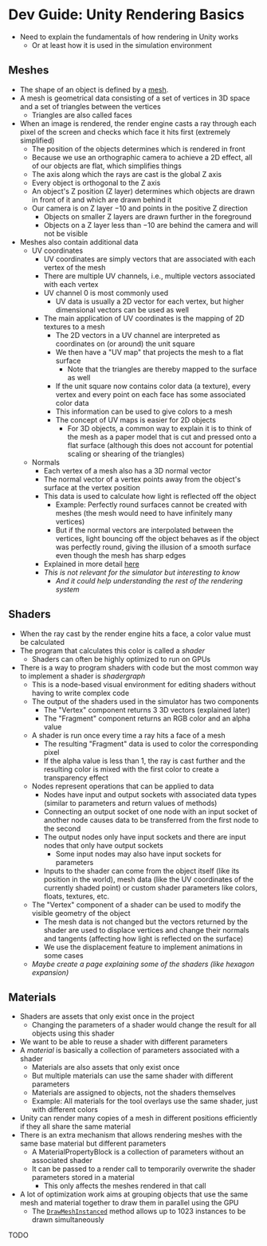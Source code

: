 # Dev Guide: Unity Rendering Basics

- Need to explain the fundamentals of how rendering in Unity works
	- Or at least how it is used in the simulation environment

## Meshes

- The shape of an object is defined by a [mesh](https://docs.unity3d.com/Manual/mesh-introduction.html).
- A mesh is geometrical data consisting of a set of vertices in 3D space and a set of triangles between the vertices
	- Triangles are also called faces
- When an image is rendered, the render engine casts a ray through each pixel of the screen and checks which face it hits first (extremely simplified)
	- The position of the objects determines which is rendered in front
	- Because we use an orthographic camera to achieve a 2D effect, all of our objects are flat, which simplifies things
	- The axis along which the rays are cast is the global Z axis
	- Every object is orthogonal to the Z axis
	- An object's Z position (Z layer) determines which objects are drawn in front of it and which are drawn behind it
	- Our camera is on Z layer $-10$ and points in the positive Z direction
		- Objects on smaller Z layers are drawn further in the foreground
		- Objects on a Z layer less than $-10$ are behind the camera and will not be visible
- Meshes also contain additional data
	- UV coordinates
		- UV coordinates are simply vectors that are associated with each vertex of the mesh
		- There are multiple UV channels, i.e., multiple vectors associated with each vertex
		- UV channel 0 is most commonly used
			- UV data is usually a 2D vector for each vertex, but higher dimensional vectors can be used as well
		- The main application of UV coordinates is the mapping of 2D textures to a mesh
			- The 2D vectors in a UV channel are interpreted as coordinates on (or around) the unit square
			- We then have a "UV map" that projects the mesh to a flat surface
				- Note that the triangles are thereby mapped to the surface as well
			- If the unit square now contains color data (a texture), every vertex and every point on each face has some associated color data
			- This information can be used to give colors to a mesh
			- The concept of UV maps is easier for 2D objects
				- For 3D objects, a common way to explain it is to think of the mesh as a paper model that is cut and pressed onto a flat surface (although this does not account for potential scaling or shearing of the triangles)
	- Normals
		- Each vertex of a mesh also has a 3D normal vector
		- The normal vector of a vertex points away from the object's surface at the vertex position
		- This data is used to calculate how light is reflected off the object
			- Example: Perfectly round surfaces cannot be created with meshes (the mesh would need to have infinitely many vertices)
			- But if the normal vectors are interpolated between the vertices, light bouncing off the object behaves as if the object was perfectly round, giving the illusion of a smooth surface even though the mesh has sharp edges
		- Explained in more detail [here](https://docs.unity3d.com/Manual/StandardShaderMaterialParameterNormalMap.html)
		- *This is not relevant for the simulator but interesting to know*
			- *And it could help understanding the rest of the rendering system*


## Shaders

- When the ray cast by the render engine hits a face, a color value must be calculated
- The program that calculates this color is called a *shader*
	- Shaders can often be highly optimized to run on GPUs
- There is a way to program shaders with code but the most common way to implement a shader is *shadergraph*
	- This is a node-based visual environment for editing shaders without having to write complex code
	- The output of the shaders used in the simulator has two components
		- The "Vertex" component returns 3 3D vectors (explained later)
		- The "Fragment" component returns an RGB color and an alpha value
	- A shader is run once every time a ray hits a face of a mesh
		- The resulting "Fragment" data is used to color the corresponding pixel
		- If the alpha value is less than 1, the ray is cast further and the resulting color is mixed with the first color to create a transparency effect
	- Nodes represent operations that can be applied to data
		- Nodes have input and output sockets with associated data types (similar to parameters and return values of methods)
		- Connecting an output socket of one node with an input socket of another node causes data to be transferred from the first node to the second
		- The output nodes only have input sockets and there are input nodes that only have output sockets
			- Some input nodes may also have input sockets for parameters
		- Inputs to the shader can come from the object itself (like its position in the world), mesh data (like the UV coordinates of the currently shaded point) or custom shader parameters like colors, floats, textures, etc.
	- The "Vertex" component of a shader can be used to modify the visible geometry of the object
		- The mesh data is not changed but the vectors returned by the shader are used to displace vertices and change their normals and tangents (affecting how light is reflected on the surface)
		- We use the displacement feature to implement animations in some cases
	- *Maybe create a page explaining some of the shaders (like hexagon expansion)*


## Materials

- Shaders are assets that only exist once in the project
	- Changing the parameters of a shader would change the result for all objects using this shader
- We want to be able to reuse a shader with different parameters
- A *material* is basically a collection of parameters associated with a shader
	- Materials are also assets that only exist once
	- But multiple materials can use the same shader with different parameters
	- Materials are assigned to objects, not the shaders themselves
	- Example: All materials for the tool overlays use the same shader, just with different colors
- Unity can render many copies of a mesh in different positions efficiently if they all share the same material
- There is an extra mechanism that allows rendering meshes with the same base material but different parameters
	- A MaterialPropertyBlock is a collection of parameters without an associated shader
	- It can be passed to a render call to temporarily overwrite the shader parameters stored in a material
		- This only affects the meshes rendered in that call
- A lot of optimization work aims at grouping objects that use the same mesh and material together to draw them in parallel using the GPU
	- The [`DrawMeshInstanced`](https://docs.unity3d.com/ScriptReference/Graphics.DrawMeshInstanced.html) method allows up to 1023 instances to be drawn simultaneously




TODO
